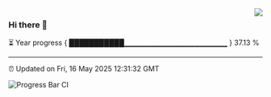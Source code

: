 <img align="right" src="https://visitor-badge.laobi.icu/badge?page_id=rakshit0960.rakshit0960" />

### Hi there 👋

⏳ Year progress { ███████████▁▁▁▁▁▁▁▁▁▁▁▁▁▁▁▁▁▁▁ } 37.13 %

---

⏰ Updated on Fri, 16 May 2025 12:31:32 GMT

![Progress Bar CI](https://github.com/liununu/liununu/workflows/Progress%20Bar%20CI/badge.svg)
<!--
# Hi there! 👋

<img src="https://github-readme-stats.vercel.app/api?username=rakshit0960&show_icons=true&theme=radical" align="left" width="47%" />


<!-- <h2 align="center">I am a passionate software developer from India </h2> -->
<!-- <div align="center">
  <img align="center"  src="https://github-readme-stats.vercel.app/api/top-langs/?username=rakshit0960&layout=donut" />
</div> -->

<!-- <br/> -->

<!-- <div align="center"> -->
<!--
 🔭 I’m currently working on **a Blog Application**

 🌱 I’m currently learning **Docker, AWS** -->

<!-- 💬 Ask me about **Node.js, React, Typescript... or anything [here](https://personal-portfolio-chi-flax.vercel.app/#ContactSection)**

 </h4> -->

 <!-- <div align="center"> -->
  <!-- <a href="mailto:rakshit0960@gmail.com">
    <img src="https://img.shields.io/badge/Gmail-333333?style=for-the-badge&logo=gmail&logoColor=red" />
  </a> -->
  <!-- <a href="https://linkedin.com/in/rakshit0960" target="_blank">
    <img src="https://img.shields.io/badge/LinkedIn-0077B5?style=for-the-badge&logo=linkedin&logoColor=white" target="_blank" />
  </a> -->
  <!-- <a href="https://personal-portfolio-chi-flax.vercel.app/" target="_blank">
     <img src="https://img.shields.io/badge/Portfolio-FF5722?style=for-the-badge&logo=todoist&logoColor=white" target="_blank" /> sqlite, safari, google-chrome are other good icon options -->
  <!-- </a>
</h4>

  <!-- <hr/> -->

<!-- <h2 align="center"> Languages-Frameworks-Tools </h2> -->
<!--
![NodeJS](https://img.shields.io/badge/node.js-6DA55F?style=for-the-badge&logo=node.js&logoColor=white)
![TypeScript](https://img.shields.io/badge/typescript-%23007ACC.svg?style=for-the-badge&logo=typescript&logoColor=white)
![React](https://img.shields.io/badge/react-%2320232a.svg?style=for-the-badge&logo=react&logoColor=%2361DAFB)
![TailwindCSS](https://img.shields.io/badge/tailwindcss-%2338B2AC.svg?style=for-the-badge&logo=tailwind-css&logoColor=white)
![JavaScript](https://img.shields.io/badge/javascript-%23323330.svg?style=for-the-badge&logo=javascript&logoColor=%23F7DF1E)
![Python](https://img.shields.io/badge/python-3670A0?style=for-the-badge&logo=python&logoColor=ffdd54)
![NumPy](https://img.shields.io/badge/numpy-%23013243.svg?style=for-the-badge&logo=numpy&logoColor=white)
![Pandas](https://img.shields.io/badge/pandas-%23150458.svg?style=for-the-badge&logo=pandas&logoColor=white)
  <img src="https://github-readme-stats-rakshit0960.vercel.app/api?username=salesp07&count_private=true&show_icons=true&theme=react&rank_icon=github&border_radius=10" alt="readme stats" />
-->
<!-- <img src="https://skillicons.dev/icons?i=react,html,css,vscode,github,tailwind,git" />
<img src="https://skillicons.dev/icons?i=nodejs,python,javascript,typescript,express,mongodb,c,c++mysql" /><be>

<!-- <div align=center>
  <img width=390 src="https://github-readme-streak-stats-salesp07.vercel.app?user=rakshit0960&theme=dark&hide_border=true&border_radius=5.7&card_width=400" alt="streak stats"/>

  <img  src="https://github-readme-stats.vercel.app/api/top-langs/?username=rakshit0960&theme=dark&hide_border=true&border_radius=5.7&layout=donut" />

  <br/> -->

<!--
**rakshit0960/rakshit0960** is a ✨ _special_ ✨ repository because its `README.md` (this file) appears on your GitHub profile.



Here are some ideas to get you started:

- 🔭 I’m currently working on ...
- 🌱 I’m currently learning ...
- 👯 I’m looking to collaborate on ...
- 🤔 I’m looking for help with ...
- 💬 Ask me about ...
- 📫 How to reach me: ...
- 😄 Pronouns: ...
- ⚡ Fun fact: ...
-->
